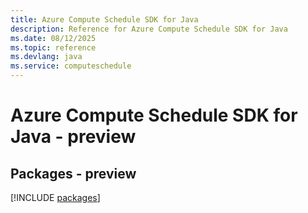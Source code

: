 ```yaml
---
title: Azure Compute Schedule SDK for Java
description: Reference for Azure Compute Schedule SDK for Java
ms.date: 08/12/2025
ms.topic: reference
ms.devlang: java
ms.service: computeschedule
---
```

# Azure Compute Schedule SDK for Java - preview
## Packages - preview
[!INCLUDE [packages](compute-schedule-index.md)]